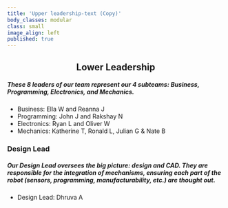 ```yaml
---
title: 'Upper leadership-text (Copy)'
body_classes: modular
class: small
image_align: left
published: true
---
```


## <center> Lower Leadership </center>

##### These 8 leaders of our team represent our 4 subteams: Business, Programming, Electronics, and Mechanics.
* Business: Ella W and Reanna J
* Programming: John J and Rakshay N
* Electronics: Ryan L and Oliver W
* Mechanics: Katherine T, Ronald L, Julian G & Nate B 

### Design Lead
##### Our Design Lead oversees the big picture: design and CAD. They are responsible for the integration of mechanisms, ensuring each part of the robot (sensors, programming, manufacturability, etc.) are thought out.
* Design Lead: Dhruva A